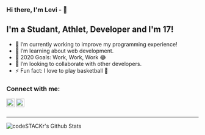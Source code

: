 ### Hi there, I'm Levi - 👋

## I'm a Studant, Athlet, Developer and I'm 17!

- 🔭 I’m currently working to improve my programming experience!
- 🌱 I’m learning about web development. 
- 🥅 2020 Goals: Work, Work, Work 😂
- 👯 I’m looking to collaborate with other developers. 
- ⚡ Fun fact: I love to play basketball 🏀



### Connect with me:

[<img align="left" alt="Levi | LinkedIn" width="22px" src="https://cdn.jsdelivr.net/npm/simple-icons@v3/icons/linkedin.svg" />][linkedin]
[<img align="left" alt="Levi | Instagram" width="22px" src="https://cdn.jsdelivr.net/npm/simple-icons@v3/icons/instagram.svg" />][instagram]

<br />
<br />

---

<img align="left" alt="codeSTACKr's Github Stats" src="https://github-readme-stats.vercel.app/api?username=Levis44)](https://github.com/anuraghazra/github-readme-stats" />

[instagram]: https://www.instagram.com/_levis44/
[linkedin]: https://www.linkedin.com/in/levi-ciarrocchi-1081251a6/



